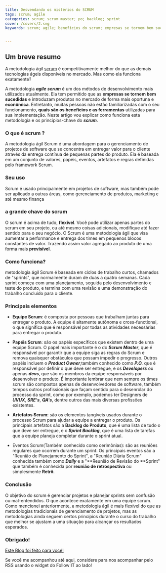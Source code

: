 ```yaml
---
title: Desvendando os mistérios do SCRUM
tags: scrum; agile
categories: scrum; scrum master; po; backlog; sprint
cover: /covers/2.svg
keywords: scrum; agile; beneficios do scrum; empresas se tornem bem sucedidas; P


---
```

## Um breve resumo

A metodologia ágil [scrum](https://scrum.org) é competitivamente melhor do que as demais tecnologias ágeis disponíveis no mercado. Mas como ela funciona exatamente?

A metodologia **_agile_** **_scrum_** é um dos métodos de desenvolvimento mais utilizados atualmente. Ela tem permitido que as **empresas se tornem bem sucedidas** e introduzam produtos no mercado de forma mais oportuna e **econômica**. Entretanto, muitas pessoas não estão familiarizadas com o seu funcionamento, **quais são os benefícios e as ferramentas** utilizadas para sua implementação. Neste artigo vou explicar como funciona esta metodologia e os princípios-chave do **_scrum_**.

### O que é scrum ? 

A metodologia ágil Scrum é uma abordagem para o gerenciamento de projetos de software que se concentra em entregar valor para o cliente através da entrega contínua de pequenas partes do produto. Ela é baseada em um conjunto de valores, papéis, eventos, artefatos e regras definidas pelo framework Scrum.

### Seu uso

Scrum é usado principalmente em projetos de software, mas também pode ser aplicado a outras áreas, como gerenciamento de produtos, marketing e até mesmo finança

### a grande chave do scrum
O scrum é acima de tudo, **flexivel**. Você pode utilizar apenas partes do scrum em seu projeto, ou até mesmo coisas adicionais, modifique até fazer sentido para o seu negócio. O Scrum é uma metodologia ágil que visa aumentar a performance e entrega dos times em pequenos blocos constantes de valor. Trazendo assim valor agregado ao produto de uma forma mais **previsível**.

### Como funciona?

metodologia ágil Scrum é baseada em ciclos de trabalho curtos, chamados de "sprints", que normalmente duram de duas a quatro semanas. Cada sprint começa com uma planejamento, seguida pelo desenvolvimento e teste do produto, e termina com uma revisão e uma demonstração do trabalho concluído para o cliente.


### Principais elementos
- **Equipe Scrum**: é composta por pessoas que trabalham juntas para entregar o produto. A equipe é altamente autônoma e cross-functional, o que significa que é responsável por todas as atividades necessárias para entregar o produto.

- **Papéis Scrum**: são os papéis específicos que existem dentro de uma equipe Scrum. O papel mais importante é o do **_Scrum Master_**, que é responsável por garantir que a equipe siga as regras do Scrum e remova quaisquer obstáculos que possam impedir o progresso. Outros papéis incluem o **_Product Owner_**,também conhecido como **_P.O._** que é responsável por definir o que deve ser entregue, e os **_Developers_** ou apenas **_devs_**, que são os membros da equipe responsáveis por desenvolver o produto. É importante lembrar que nem sempre os times scrum são compostos apenas de desenvolvedores de software, também tempos outros profissionais que façam sentido para o desenrolar do processo da sprint, como por exemplo, podemos ter Designers de **_UI/UX_**, **_SRE's_**, **_QA's_**, dentre outros das mais diversas profissões existentes.

- **Artefatos Scrum**: são os elementos tangíveis usados ​​durante o processo Scrum para ajudar a equipe a entregar o produto. Os principais artefatos são a **Backlog do Produto**, que é uma lista de tudo o que deve ser entregue, e o **_Sprint Backlog_**, que é uma lista de tarefas que a equipe planeja completar durante o sprint atual.

- Eventos Scrum(Também conhecido como cerimônias): são as reuniões regulares que ocorrem durante um sprint. Os principais eventos são a "Reunião de Planejamento do Sprint", a "Reunião Diária Scrum" conhecida também como _**Daily**_ e a "**Reunião de Revisão do **Sprint" que também é conhecida por **reunião de retrospectiva** ou simplesmente **Retrô**.


### Conclusão

O objetivo do scrum é gerenciar projetos e planejar sprints sem confusão ou mal-entendidos. O que acontece exatamente em uma equipe scrum. Como mencionei anteriormente, a metodologia ágil é mais flexível do que as metodologias tradicionais de gerenciamento de projetos, mas as metodologias ainda seguem certos princípios durante o curso do trabalho que melhor se ajustam a uma situação para alcançar os resultados esperados.


### Obrigado!
[Este Blog foi feito para você!](https://alissonbovenzo.github.io)

Se você me acompanhou até aqui, considere para nos acompanhar pelo RSS usando o widget do Follow IT ao lado!